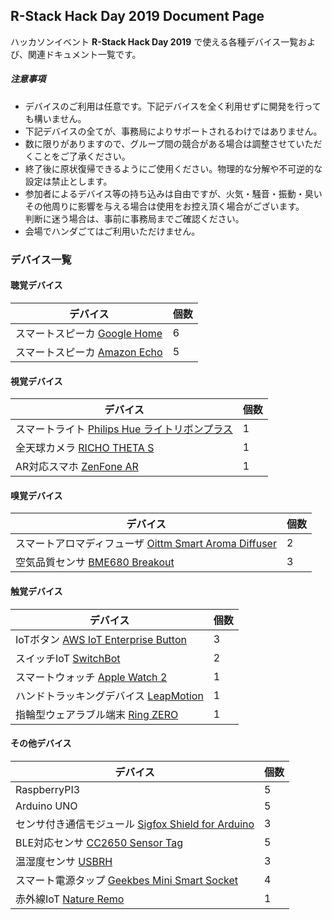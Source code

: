 ## R-Stack Hack Day 2019 Document Page

ハッカソンイベント **R-Stack Hack Day 2019** で使える各種デバイス一覧および、関連ドキュメント一覧です。

##### 注意事項

- デバイスのご利用は任意です。下記デバイスを全く利用せずに開発を行っても構いません。
- 下記デバイスの全てが、事務局によりサポートされるわけではありません。  
- 数に限りがありますので、グループ間の競合がある場合は調整させていただくことをご了承ください。
- 終了後に原状復帰できるようにご使用ください。物理的な分解や不可逆的な設定は禁止とします。  
- 参加者によるデバイス等の持ち込みは自由ですが、火気・騒音・振動・臭いその他周りに影響を与える場合は使用をお控え頂く場合がございます。  
  判断に迷う場合は、事前に事務局までご確認ください。
- 会場でハンダごてはご利用いただけません。


### デバイス一覧

#### 聴覚デバイス

| デバイス                                                                          | 個数 |
| --------------------------------------------------------------------------------- | ---- |
| スマートスピーカ [Google Home](https://store.google.com/jp/product/google_home)   | 6    |
| スマートスピーカ [Amazon Echo](https://www.amazon.co.jp/dp/B071ZF5KCM)            | 5    |

#### 視覚デバイス

| デバイス                                                                        | 個数 |
| ------------------------------------------------------------------------------- | ---- |
| スマートライト [Philips Hue ライトリボンプラス](https://www2.meethue.com/ja-jp) | 1    |
| 全天球カメラ [RICHO THETA S](https://theta360.com/ja/about/theta/s.html)        | 1    |
| AR対応スマホ [ZenFone AR](https://www.asus.com/jp/Phone/ZenFone-AR-ZS571KL/)    | 1    |

#### 嗅覚デバイス

| デバイス                                                                                                          | 個数 |
| ----------------------------------------------------------------------------------------------------------------- | ---- |
| スマートアロマディフューザ [Oittm Smart Aroma Diffuser](oittm.md)                                                 | 2    |
| 空気品質センサ [BME680 Breakout](https://learn.pimoroni.com/tutorial/sandyj/getting-started-with-bme680-breakout) | 3    |

#### 触覚デバイス

| デバイス                                                                                                                      | 個数 |
| ----------------------------------------------------------------------------------------------------------------------------- | ---- |
| IoTボタン [AWS IoT Enterprise Button](https://docs.aws.amazon.com/ja_jp/iot/latest/developerguide/iot-button-quickstart.html) | 3    |
| スイッチIoT [SwitchBot](switchbot.md)                                                                                         | 2    |
| スマートウォッチ [Apple Watch 2](https://www.apple.com/jp/watch/)                                                             | 1    |
| ハンドトラッキングデバイス [LeapMotion](https://www.leapmotion.com/ja/)                                                       | 1    |
| 指輪型ウェアラブル端末 [Ring ZERO](https://logbar.jp/howtopdf.pdf)                                                            | 1    |

#### その他デバイス

| デバイス                                                                                                            | 個数 |
| ------------------------------------------------------------------------------------------------------------------- | ---- |
| RaspberryPI3                                                                                                        | 5    |
| Arduino UNO                                                                                                         | 5    |
| センサ付き通信モジュール [Sigfox Shield for Arduino](https://soracom.jp/products/sigfox/sigfox_shield_for_arduino/) | 3    |
| BLE対応センサ [CC2650 Sensor Tag](http://processors.wiki.ti.com/index.php/CC2650_SensorTag_User's_Guide)            | 5    |
| 温湿度センサ [USBRH](https://strawberry-linux.com/catalog/items?code=52001)                                         | 3    |
| スマート電源タップ [Geekbes Mini Smart Socket](oittm.md)                                                            | 4    |
| 赤外線IoT [Nature Remo](https://developer.nature.global/)                                                           | 1    |
